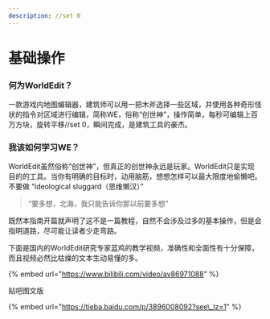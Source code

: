 ```yaml
---
description: //set 0
---
```


# 基础操作

### 何为WorldEdit？

一款游戏内地图编辑器，建筑师可以用一把木斧选择一些区域，并使用各种奇形怪状的指令对区域进行编辑，简称WE，俗称“创世神”，操作简单，每秒可编辑上百万方块，旋转平移//set 0，瞬间完成，是建筑工具的豪杰。

### 我该如何学习WE？

WorldEdit虽然俗称“创世神”，但真正的创世神永远是玩家。WorldEdit只是实现目的的工具。当你有明确的目标时，动用脑筋，想想怎样可以最大限度地偷懒吧。不要做 “ideological sluggard（思维懒汉）”

> “要多想，北海，我只能告诉你那以前要多想”

既然本指南开篇就声明了这不是一篇教程，自然不会涉及过多的基本操作，但是会指明道路，尽可能让读者少走弯路。

下面是国内的WorldEdit研究专家蓝鸡的教学视频，准确性和全面性有十分保障，而且视频必然比枯燥的文本生动易懂的多。

{% embed url="https://www.bilibili.com/video/av86971088" %}

贴吧图文版

{% embed url="https://tieba.baidu.com/p/3896008092?see\_lz=1" %}





